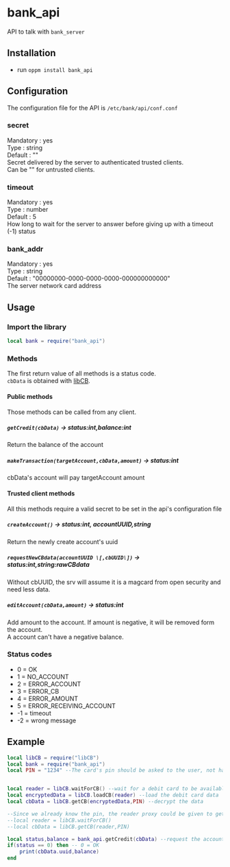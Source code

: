 # bank_api
API to talk with `bank_server`

## Installation
- run `oppm install bank_api`

## Configuration
The configuration file for the API is `/etc/bank/api/conf.conf`

### secret
Mandatory : yes  
Type : string  
Default : ""  
Secret delivered by the server to authenticated trusted clients.  
Can be "" for untrusted clients.

### timeout
Mandatory : yes  
Type : number  
Default : 5  
How long to wait for the server to answer before giving up with a timeout (-1) status
### bank_addr
Mandatory : yes  
Type : string  
Default : "00000000-0000-0000-0000-000000000000"  
The server network card address

## Usage

### Import the library
```lua
local bank = require("bank_api")
```

### Methods
The first return value of all methods is a status code.  
`cbData` is obtained with [libCB](../libCB/).

#### Public methods
Those methods can be called from any client.

##### `getCredit(cbData)` -> status:int,balance:int
Return the balance of the account

##### `makeTransaction(targetAccount,cbData,amount)` -> status:int
cbData's account will pay targetAccount amount

#### Trusted client methods
All this methods require a valid secret to be set in the api's configuration file

##### `createAccount()` -> status:int, accountUUID,string
Return the newly create account's uuid

##### `requestNewCBdata(accountUUID \[,cbUUID\])` -> status:int,string:rawCBdata
Without cbUUID, the srv will assume it is a magcard from open security and need less data.

##### `editAccount(cbData,amount)` -> status:int
Add amount to the account. If amount is negative, it will be removed form the account.  
A account can't have a negative balance.

### Status codes
- 0 = OK
- 1 = NO_ACCOUNT
- 2 = ERROR_ACCOUNT
- 3 = ERROR_CB
- 4 = ERROR_AMOUNT
- 5 = ERROR_RECEIVING_ACCOUNT
- -1 = timeout
- -2 = wrong message

## Example
```lua
local libCB = require("libCB")
local bank = require("bank_api")
local PIN = "1234" --The card's pin should be asked to the user, not hard coded


local reader = libCB.waitForCB() --wait for a debit card to be available
local encryptedData = libCB.loadCB(reader) --load the debit card data
local cbData = libCB.getCB(encryptedData,PIN) --decrypt the data

--Since we already know the pin, the reader proxy could be given to getCB
--local reader = libCB.waitForCB()
--local cbData = libCB.getCB(reader,PIN)

local status,balance = bank_api.getCredit(cbData) --request the account's balance from the server
if(status == 0) then -- 0 = OK
    print(cbData.uuid,balance)
end
```
